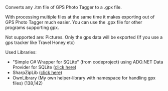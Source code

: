 Converts any .itm file of GPS Photo Tagger to a .gpx file.

With processing multiple files at the same time it makes exporting out of GPS Photo Tagger much easier.
You can use the .gpx file for other programs supporting gpx.

Not supported are: Pictures.
Only the gps data will be exported (If you use a gps tracker like Travel Honey etc)

Used Libraries:
  * "Simple C# Wrapper for SQLite" (from codeproject) using ADO.NET Data Provider for SQLite ([click here](http://sourceforge.net/projects/adodotnetsqlite))
  * SharpZipLib ([click here](http://www.icsharpcode.net/opensource/sharpziplib/))
  * OwnLibrary (My own helper-library with namespace for handling gpx files) (138,142)